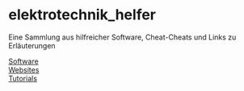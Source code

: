 # elektrotechnik_helfer

Eine Sammlung aus hilfreicher Software, Cheat-Cheats und Links zu Erläuterungen

[Software](software.md)
<br>
[Websites](websites.md)
<br>
[Tutorials](tutorials.md)
